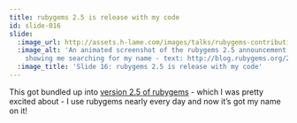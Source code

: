 ```yaml
---
title: rubygems 2.5 is release with my code
id: slide-016
slide:
  :image_url: http://assets.h-lame.com/images/talks/rubygems-contribution/slides/016.gif
  :image_alt: 'An animated screenshot of the rubygems 2.5 announcement blog post,
    showing me searching for my name - text: http://blog.rubygems.org/2015/11/03/2.5.0-released.html'
  :image_title: 'Slide 16: rubygems 2.5 is release with my code'
---
```

This got bundled up into [version 2.5 of rubygems](http://blog.rubygems.org/2015/11/03/2.5.0-released.html) - which I was pretty excited about - I use rubygems nearly every day and now itʼs got my name on it!
